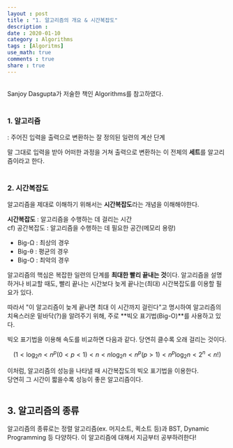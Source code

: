 ```yaml
---
layout : post
title : "1. 알고리즘의 개요 & 시간복잡도"
description :
date : 2020-01-10
category : Algorithms
tags : [Algoritms]
use_math: true
comments : true
share : true
---
```


<br/>
Sanjoy Dasgupta가 저술한 책인 Algorithms를 참고하였다.
<br/>
<br/>

### 1. 알고리즘

: 주어진 입력을 출력으로 변환하는 잘 정의된 일련의 계산 단계

말 그대로 입력을 받아 어떠한 과정을 거쳐 출력으로 변환하는 이 전체의 **세트**를 알고리즘이라고 한다.
<br/>
<br/>

### 2. 시간복잡도

알고리즘을 제대로 이해하기 위해서는 **시간복잡도**라는 개념을 이해해야한다.

**시간복잡도** : 알고리즘을 수행하는 데 걸리는 시간  
cf) 공간복잡도 : 알고리즘을 수행하는 데 필요한 공간(메모리 용량)

- Big-Ω : 최상의 경우
- Big-θ : 평균의 경우
- Big-O : 최악의 경우

알고리즘의 핵심은 복잡한 일련의 단계를 **최대한 빨리 끝내는 것**이다. 알고리즘을 설명하거나 비교할 때도, 빨리 끝나는 시간보다 늦게 끝나는(최대) 시간복잡도를 이용할 필요가 있다.

따라서 "이 알고리즘이 늦게 끝나면 최대 이 시간까지 걸린다"고 명시하여 알고리즘의 치욕스러운 밑바닥(?)을 알려주기 위해, 주로 **빅오 표기법(Big-O)**를 사용하고 있다.

빅오 표기법을 이용해 속도를 비교하면 다음과 같다. 당연히 클수록 오래 걸리는 것이다.

$$(1 < \log_2n < n^p (0 < p < 1 ) < n < n\log_2n < n^p(p>1) < n^p\log_2n < 2^n < n!)$$

이처럼, 알고리즘의 성능을 나타낼 때 시간복잡도의 빅오 표기법을 이용한다.  
당연히 그 시간이 짧을수록 성능이 좋은 알고리즘이다.
<br/>
<br/>

## 3. 알고리즘의 종류

알고리즘의 종류로는 정렬 알고리즘(ex. 머지소트, 퀵소트 등)과 BST, Dynamic Programming 등 다양하다. 이 알고리즘에 대해서 지금부터 공부하려한다!